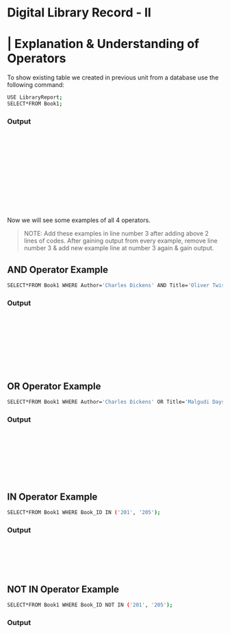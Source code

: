 # Digital Library Record - II
# | Explanation & Understanding of Operators

To show existing table we created in previous unit from a database use the following command:

```sh
USE LibraryReport;
SELECT*FROM Book1;
```

### Output
```sh















```

Now we will see some examples of all 4 operators.

> NOTE: Add these examples in line number 3 after adding above 2 lines of codes. After gaining output from every example, remove line number 3 & add new example line at number 3 again & gain output.

## AND Operator Example

```sh
SELECT*FROM Book1 WHERE Author='Charles Dickens' AND Title='Oliver Twist';
```

### Output
```sh











```

## OR Operator Example

```sh
SELECT*FROM Book1 WHERE Author='Charles Dickens' OR Title='Malgudi Days';
```

### Output
```sh










```

## IN Operator Example

```sh
SELECT*FROM Book1 WHERE Book_ID IN ('201', '205');
```

### Output
```sh







```

## NOT IN Operator Example

```sh
SELECT*FROM Book1 WHERE Book_ID NOT IN ('201', '205');
```

### Output
```sh









```